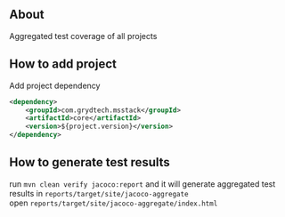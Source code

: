 ## About
Aggregated test coverage of all projects

## How to add project
Add project dependency
```xml
<dependency>
    <groupId>com.grydtech.msstack</groupId>
    <artifactId>core</artifactId>
    <version>${project.version}</version>
</dependency>
```

## How to generate test results
run `mvn clean verify jacoco:report` and it will generate aggregated test results in `reports/target/site/jacoco-aggregate`  
open `reports/target/site/jacoco-aggregate/index.html`